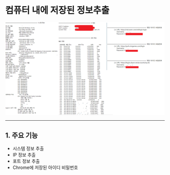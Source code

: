 # 컴퓨터 내에 저장된 정보추출
![com](./com.png)

***
## 1. 주요 기능
- 시스템 정보 추출
- IP 정보 추출
- 포트 정보 추출
- Chrome에 저장된 아이디 비밀번호 
